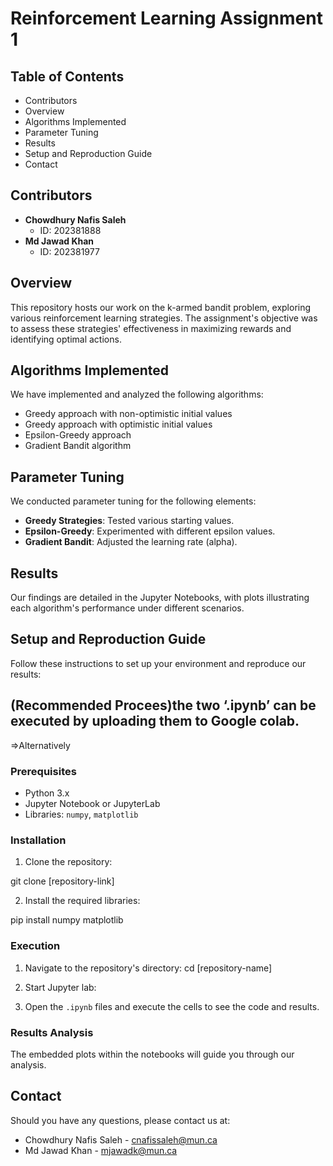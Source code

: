 # Reinforcement Learning Assignment 1

## Table of Contents
- Contributors
- Overview
- Algorithms Implemented
- Parameter Tuning
- Results
- Setup and Reproduction Guide
- Contact

## Contributors
- **Chowdhury Nafis Saleh**
  - ID: 202381888
- **Md Jawad Khan**
  - ID: 202381977

## Overview
This repository hosts our work on the k-armed bandit problem, exploring various reinforcement learning strategies. The assignment's objective was to assess these strategies' effectiveness in maximizing rewards and identifying optimal actions.

## Algorithms Implemented
We have implemented and analyzed the following algorithms:
- Greedy approach with non-optimistic initial values
- Greedy approach with optimistic initial values
- Epsilon-Greedy approach
- Gradient Bandit algorithm

## Parameter Tuning
We conducted parameter tuning for the following elements:
- **Greedy Strategies**: Tested various starting values.
- **Epsilon-Greedy**: Experimented with different epsilon values.
- **Gradient Bandit**: Adjusted the learning rate (alpha).

## Results
Our findings are detailed in the Jupyter Notebooks, with plots illustrating each algorithm's performance under different scenarios.

## Setup and Reproduction Guide
Follow these instructions to set up your environment and reproduce our results:
## (Recommended Procees)the two ‘.ipynb’ can be executed by uploading them to Google colab.

=>Alternatively

### Prerequisites
- Python 3.x
- Jupyter Notebook or JupyterLab
- Libraries: `numpy`, `matplotlib`

### Installation
1. Clone the repository:

git clone [repository-link]

2. Install the required libraries:

pip install numpy matplotlib


### Execution
1. Navigate to the repository's directory:
cd [repository-name]

2. Start Jupyter lab:

3. Open the `.ipynb` files and execute the cells to see the code and results.

### Results Analysis
The embedded plots within the notebooks will guide you through our analysis.



## Contact
Should you have any questions, please contact us at:
- Chowdhury Nafis Saleh - cnafissaleh@mun.ca
- Md Jawad Khan - mjawadk@mun.ca




